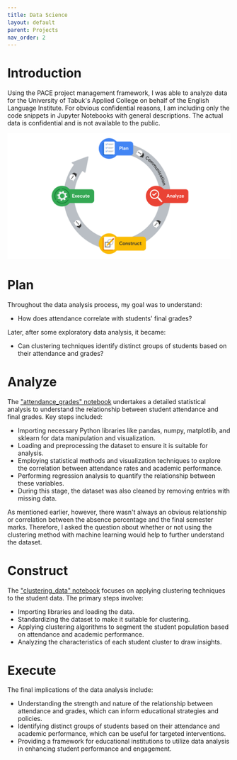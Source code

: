 ```yaml
---
title: Data Science
layout: default
parent: Projects
nav_order: 2
---
```

# [](#Introduction)Introduction

Using the PACE project management framework, I was able to analyze data for the University of Tabuk's Applied College on behalf of the English Language Institute. For obvious confidential reasons, I am including only the code snippets in Jupyter Notebooks with general descriptions. The actual data is confidential and is not available to the public.

![](/assets/images/1683404746584.png)

# [](#Plan)Plan

Throughout the data analysis process, my goal was to understand:
*   How does attendance correlate with students' final grades?

Later, after some exploratory data analysis, it became:
*   Can clustering techniques identify distinct groups of students based on their attendance and grades?

# [](#Analyze)Analyze

The ["attendance_grades" notebook](https://github.com/perplexedstepan/data-science/blob/main/attendance_grades.ipynb) undertakes a detailed statistical analysis to understand the relationship between student attendance and final grades. Key steps included:

*   Importing necessary Python libraries like pandas, numpy, matplotlib, and sklearn for data manipulation and visualization.
*   Loading and preprocessing the dataset to ensure it is suitable for analysis.
*   Employing statistical methods and visualization techniques to explore the correlation between attendance rates and academic performance.
*   Performing regression analysis to quantify the relationship between these variables.
*   During this stage, the dataset was also cleaned by removing entries with missing data.

As mentioned earlier, however, there wasn't always an obvious relationship or correlation between the absence percentage and the final semester marks. Therefore, I asked the question about whether or not using the clustering method with machine learning would help to further understand the dataset.

# [](#Construct)Construct

The ["clustering_data" notebook](https://github.com/perplexedstepan/data-science/blob/main/clustering_data.ipynb) focuses on applying clustering techniques to the student data. The primary steps involve:

*   Importing libraries and loading the data.
*   Standardizing the dataset to make it suitable for clustering.
*   Applying clustering algorithms to segment the student population based on attendance and academic performance.
*   Analyzing the characteristics of each student cluster to draw insights.

# [](#Execute)Execute

The final implications of the data analysis include:

*   Understanding the strength and nature of the relationship between attendance and grades, which can inform educational strategies and policies.
*   Identifying distinct groups of students based on their attendance and academic performance, which can be useful for targeted interventions.
*   Providing a framework for educational institutions to utilize data analysis in enhancing student performance and engagement.
